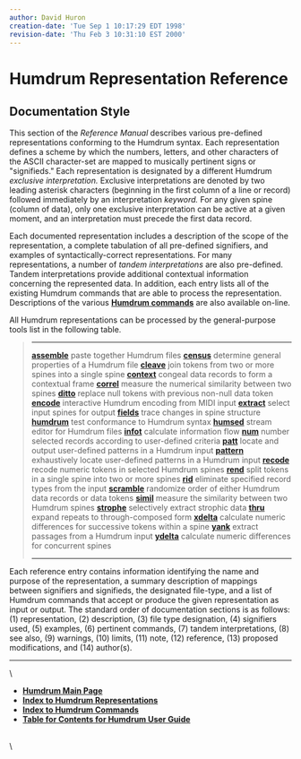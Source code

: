 ```yaml
---
author: David Huron
creation-date: 'Tue Sep 1 10:17:29 EDT 1998'
revision-date: 'Thu Feb 3 10:31:10 EST 2000'
---
```


Humdrum Representation Reference
================================

Documentation Style
-------------------

This section of the *Reference Manual* describes various pre-defined
representations conforming to the Humdrum syntax. Each representation
defines a scheme by which the numbers, letters, and other characters of
the ASCII character-set are mapped to musically pertinent signs or
\"signifieds.\" Each representation is designated by a different Humdrum
*exclusive interpretation.* Exclusive interpretations are denoted by two
leading asterisk characters (beginning in the first column of a line or
record) followed immediately by an interpretation *keyword.* For any
given spine (column of data), only one exclusive interpretation can be
active at a given moment, and an interpretation must precede the first
data record.

Each documented representation includes a description of the scope of
the representation, a complete tabulation of all pre-defined signifiers,
and examples of syntactically-correct representations. For many
representations, a number of *tandem interpretations* are also
pre-defined. Tandem interpretations provide additional contextual
information concerning the represented data. In addition, each entry
lists all of the existing Humdrum commands that are able to process the
representation. Descriptions of the various [**Humdrum
commands**](../commands.toc.html) are also available on-line.

All Humdrum representations can be processed by the general-purpose
tools list in the following table.

>   ------------------------------------------- --------------------------------------------------------------------
>   [**assemble**](../commands/assemble.html)   paste together Humdrum files
>   [**census**](../commands/census.html)       determine general properties of a Humdrum file
>   [**cleave**](../commands/cleave.html)       join tokens from two or more spines into a single spine
>   [**context**](../commands/context.html)     congeal data records to form a contextual frame
>   [**correl**](../commands/correl.html)       measure the numerical similarity between two spines
>   [**ditto**](../commands/ditto.html)         replace null tokens with previous non-null data token
>   [**encode**](../commands/encode.html)       interactive Humdrum encoding from MIDI input
>   [**extract**](../commands/extract.html)     select input spines for output
>   [**fields**](../commands/fields.html)       trace changes in spine structure
>   [**humdrum**](../commands/humdrum.html)     test conformance to Humdrum syntax
>   [**humsed**](../commands/humsed.html)       stream editor for Humdrum files
>   [**infot**](../commands/infot.html)         calculate information flow
>   [**num**](../commands/num.html)             number selected records according to user-defined criteria
>   [**patt**](../commands/patt.html)           locate and output user-defined patterns in a Humdrum input
>   [**pattern**](../commands/pattern.html)     exhaustively locate user-defined patterns in a Humdrum input
>   [**recode**](../commands/recode.html)       recode numeric tokens in selected Humdrum spines
>   [**rend**](../commands/rend.html)           split tokens in a single spine into two or more spines
>   [**rid**](../commands/rid.html)             eliminate specified record types from the input
>   [**scramble**](../commands/scramble.html)   randomize order of either Humdrum data records or data tokens
>   [**simil**](../commands/simil.html)         measure the similarity between two Humdrum spines
>   [**strophe**](../commands/strophe.html)     selectively extract strophic data
>   [**thru**](../commands/thru.html)           expand repeats to through-composed form
>   [**xdelta**](../commands/xdelta.html)       calculate numeric differences for successive tokens within a spine
>   [**yank**](../commands/yank.html)           extract passages from a Humdrum input
>   [**ydelta**](../commands/ydelta.html)       calculate numeric differences for concurrent spines
>   ------------------------------------------- --------------------------------------------------------------------
>
Each reference entry contains information identifying the name and
purpose of the representation, a summary description of mappings between
signifiers and signifieds, the designated file-type, and a list of
Humdrum commands that accept or produce the given representation as
input or output. The standard order of documentation sections is as
follows: (1) representation, (2) description, (3) file type designation,
(4) signifiers used, (5) examples, (6) pertinent commands, (7) tandem
interpretations, (8) see also, (9) warnings, (10) limits, (11) note,
(12) reference, (13) proposed modifications, and (14) author(s).

------------------------------------------------------------------------

\

-   [**Humdrum Main Page**](../index.html)
-   [**Index to Humdrum Representations**](../representations.toc.html)
-   [**Index to Humdrum Commands**](../commands.toc.html)
-   [**Table for Contents for Humdrum User Guide**](../guide.toc.html)

\
\
